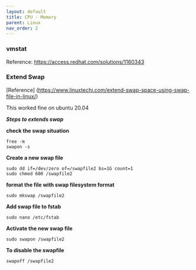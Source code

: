 ```yaml
---
layout: default
title: CPU - Memory
parent: Linux
nav_order: 2
---
```


### vmstat 
Reference: <a>https://access.redhat.com/solutions/1160343</a>


### Extend Swap
[Reference] 
   (https://www.linuxtechi.com/extend-swap-space-using-swap-file-in-linux/)

This worked fine on ubuntu 20.04

***Steps to extends swap***

**check the swap situation**  

    free -m
    swapon -s

**Create a new swap file**  

    sudo dd if=/dev/zero of=/swapfile2 bs=1G count=1
    sudo chmod 600 /swapfile2

**format the file with swap filesystem format**   

    sudo mkswap /swapfile2

**Add swap file to fstab**  

    sudo nano /etc/fstab

**Activate the new swap file**  

    sudo swapon /swapfile2

**To disable the swapfile**   

    swapoff /swapfile2

